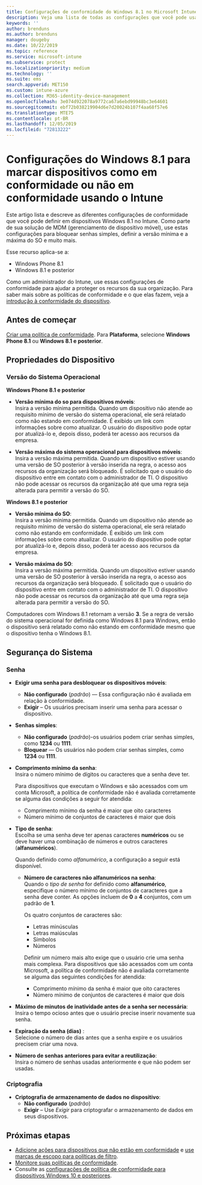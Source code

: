 ```yaml
---
title: Configurações de conformidade do Windows 8.1 no Microsoft Intune – Azure | Microsoft Docs
description: Veja uma lista de todas as configurações que você pode usar ao definir a conformidade para seus dispositivos Windows 8.1 e Windows Phone 8.1 no Microsoft Intune. Verifique a conformidade no sistema de operacional mínimo e máximo, defina restrições de senha e comprimento, habilite a criptografia no armazenamento de dados e muito mais.
keywords: ''
author: brenduns
ms.author: brenduns
manager: dougeby
ms.date: 10/22/2019
ms.topic: reference
ms.service: microsoft-intune
ms.subservice: protect
ms.localizationpriority: medium
ms.technology: ''
ms.suite: ems
search.appverid: MET150
ms.custom: intune-azure
ms.collection: M365-identity-device-management
ms.openlocfilehash: 3e074d922078a9772ca67a6ebd99948bc3e64601
ms.sourcegitcommit: ebf72b038219904d6e7d20024b107f4aa68f57e6
ms.translationtype: MTE75
ms.contentlocale: pt-BR
ms.lasthandoff: 12/05/2019
ms.locfileid: "72813222"
---
```

# <a name="windows-81-settings-to-mark-devices-as-compliant-or-not-compliant-using-intune"></a>Configurações do Windows 8.1 para marcar dispositivos como em conformidade ou não em conformidade usando o Intune

Este artigo lista e descreve as diferentes configurações de conformidade que você pode definir em dispositivos Windows 8.1 no Intune. Como parte de sua solução de MDM (gerenciamento de dispositivo móvel), use estas configurações para bloquear senhas simples, definir a versão mínima e a máxima do SO e muito mais.

Esse recurso aplica-se a:

- Windows Phone 8.1
- Windows 8.1 e posterior

Como um administrador do Intune, use essas configurações de conformidade para ajudar a proteger os recursos da sua organização. Para saber mais sobre as políticas de conformidade e o que elas fazem, veja a [introdução à conformidade do dispositivo](device-compliance-get-started.md).

## <a name="before-you-begin"></a>Antes de começar

[Criar uma política de conformidade](create-compliance-policy.md#create-the-policy). Para **Plataforma**, selecione **Windows Phone 8.1** ou **Windows 8.1 e posterior**.

## <a name="device-properties"></a>Propriedades do Dispositivo

### <a name="operating-system-version"></a>Versão do Sistema Operacional

**Windows Phone 8.1 e posterior**
- **Versão mínima do so para dispositivos móveis**:  
  Insira a versão mínima permitida. Quando um dispositivo não atende ao requisito mínimo de versão do sistema operacional, ele será relatado como não estando em conformidade. É exibido um link com informações sobre como atualizar. O usuário do dispositivo pode optar por atualizá-lo e, depois disso, poderá ter acesso aos recursos da empresa.

- **Versão máxima do sistema operacional para dispositivos móveis**:  
  Insira a versão máxima permitida. Quando um dispositivo estiver usando uma versão de SO posterior à versão inserida na regra, o acesso aos recursos da organização será bloqueado. É solicitado que o usuário do dispositivo entre em contato com o administrador de TI. O dispositivo não pode acessar os recursos da organização até que uma regra seja alterada para permitir a versão do SO.

**Windows 8.1 e posterior**
- **Versão mínima do SO**:  
  Insira a versão mínima permitida. Quando um dispositivo não atende ao requisito mínimo de versão do sistema operacional, ele será relatado como não estando em conformidade. É exibido um link com informações sobre como atualizar. O usuário do dispositivo pode optar por atualizá-lo e, depois disso, poderá ter acesso aos recursos da empresa.

- **Versão máxima do SO**:  
  Insira a versão máxima permitida. Quando um dispositivo estiver usando uma versão de SO posterior à versão inserida na regra, o acesso aos recursos da organização será bloqueado. É solicitado que o usuário do dispositivo entre em contato com o administrador de TI. O dispositivo não pode acessar os recursos da organização até que uma regra seja alterada para permitir a versão do SO.

Computadores com Windows 8.1 retornam a versão **3**. Se a regra de versão do sistema operacional for definida como Windows 8.1 para Windows, então o dispositivo será relatado como não estando em conformidade mesmo que o dispositivo tenha o Windows 8.1.

## <a name="system-security"></a>Segurança do Sistema

### <a name="password"></a>Senha

- **Exigir uma senha para desbloquear os dispositivos móveis**:  
  - **Não configurado** (*padrão*) — Essa configuração não é avaliada em relação à conformidade.
  - **Exigir** – Os usuários precisam inserir uma senha para acessar o dispositivo.

- **Senhas simples**:  
  - **Não configurado** (*padrão*)-os usuários podem criar senhas simples, como **1234** ou **1111**.
  - **Bloquear** — Os usuários não podem criar senhas simples, como **1234** ou **1111**.  

- **Comprimento mínimo da senha**:  
  Insira o número mínimo de dígitos ou caracteres que a senha deve ter.

  Para dispositivos que executam o Windows e são acessados com um conta Microsoft, a política de conformidade não é avaliada corretamente se alguma das condições a seguir for atendida:  
  - Comprimento mínimo da senha é maior que oito caracteres
  - Número mínimo de conjuntos de caracteres é maior que dois

- **Tipo de senha**:  
  Escolha se uma senha deve ter apenas caracteres **numéricos** ou se deve haver uma combinação de números e outros caracteres (**alfanuméricos**).

  Quando definido como *alfanumérico*, a configuração a seguir está disponível.  

  - **Número de caracteres não alfanuméricos na senha**:  
    Quando o *tipo de senha* for definido como **alfanumérico**, especifique o número mínimo de conjuntos de caracteres que a senha deve conter. As opções incluem de **0** a **4** conjuntos, com um padrão de **1**.
    
    Os quatro conjuntos de caracteres são:
    - Letras minúsculas
    - Letras maiúsculas
    - Símbolos
    - Números

    Definir um número mais alto exige que o usuário crie uma senha mais complexa. Para dispositivos que são acessados com um conta Microsoft, a política de conformidade não é avaliada corretamente se alguma das seguintes condições for atendida:

    - Comprimento mínimo da senha é maior que oito caracteres
    - Número mínimo de conjuntos de caracteres é maior que dois

- **Máximo de minutos de inatividade antes de a senha ser necessária**:  
  Insira o tempo ocioso antes que o usuário precise inserir novamente sua senha.

- **Expiração da senha (dias)** :  
  Selecione o número de dias antes que a senha expire e os usuários precisem criar uma nova.

- **Número de senhas anteriores para evitar a reutilização**:  
  Insira o número de senhas usadas anteriormente e que não podem ser usadas.

### <a name="encryption"></a>Criptografia

- **Criptografia de armazenamento de dados no dispositivo**:  
  - **Não configurado** (*padrão*)
  - **Exigir** – Use *Exigir* para criptografar o armazenamento de dados em seus dispositivos.


<!-- not on phone   
- **Require encryption on mobile device**: **Require** the device to be encrypted to connect to data storage resources.
--> 

## <a name="next-steps"></a>Próximas etapas

- [Adicione ações para dispositivos que não estão em conformidade](actions-for-noncompliance.md) e [use marcas de escopo para políticas de filtro](../fundamentals/scope-tags.md).
- [Monitore suas políticas de conformidade](compliance-policy-monitor.md).
- Consulte as [configurações de política de conformidade para dispositivos Windows 10 e posteriores](compliance-policy-create-windows.md).